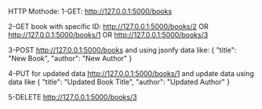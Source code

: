 HTTP Mothode:
1-GET:
http://127.0.0.1:5000/books

2-GET book with specific ID:
http://127.0.0.1:5000/books/2 
OR
http://127.0.0.1:5000/books/1
OR 
http://127.0.0.1:5000/books/3

3-POST
http://127.0.0.1:5000/books 
and using jsonfy data like: {
    "title": "New Book",
    "author": "New Author"
}

4-PUT for updated data 
http://127.0.0.1:5000/books/1 
and update data using data like 
{
    "title": "Updated Book Title",
    "author": "Updated Author"
}

5-DELETE
http://127.0.0.1:5000/books/3
